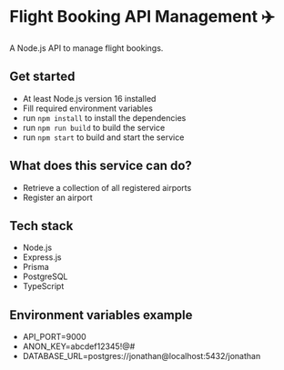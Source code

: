 # Flight Booking API Management ✈️

A Node.js API to manage flight bookings.

## Get started
- At least Node.js version 16 installed
- Fill required environment variables
- run `npm install` to install the dependencies
- run `npm run build` to build the service
- run `npm start` to build and start the service

## What does this service can do?
- Retrieve a collection of all registered airports
- Register an airport

## Tech stack

- Node.js
- Express.js
- Prisma
- PostgreSQL
- TypeScript

## Environment variables example
- API_PORT=9000
- ANON_KEY=abcdef12345!@#
- DATABASE_URL=postgres://jonathan@localhost:5432/jonathan
